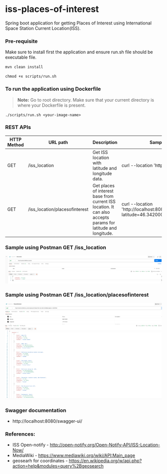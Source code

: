 # iss-places-of-interest
Spring boot application for getting Places of Interest using International Space Station Current Location(ISS). 

### Pre-requisite
Make sure to install first the application and ensure run.sh file should be executable file.
```
mvn clean install
```
```
chmod +x scripts/run.sh  
```

### To run the application using Dockerfile
> **Note:** Go to root directory. Make sure that your current directory is where your Dockerfile is present.

```shell
./scripts/run.sh <your-image-name>
```


### REST APIs

|HTTP Method | URL path | Description | Sample CURL command |
|------------ | -------------| -------------| -------------| 
GET|/iss_location|Get ISS location with latitude and longitude data.| curl --location 'http://localhost:8080/iss_location'
GET|/iss_location/placesofinterest|Get places of interest base from current ISS location. It can also accepts params for latitude and longitude.| curl --location 'http://localhost:8080/iss_location/placesofinterest?latitude=46.342000&longitude=-67.817000'

### Sample using Postman GET /iss_location
![img_2.png](img_2.png)

### Sample using Postman GET /iss_location/placesofinterest
![img_1.png](img_1.png)

### Swagger documentation
- http://localhost:8080/swagger-ui/

### References:
* ISS Open-notify - http://open-notify.org/Open-Notify-API/ISS-Location-Now/
* MediaWiki - https://www.mediawiki.org/wiki/API:Main_page
* geosearh for coordinates - https://en.wikipedia.org/w/api.php?action=help&modules=query%2Bgeosearch
